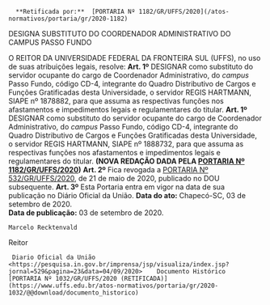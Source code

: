       **Retificada por:**  [PORTARIA Nº 1182/GR/UFFS/2020](/atos-normativos/portaria/gr/2020-1182) 

   DESIGNA SUBSTITUTO DO COORDENADOR ADMINISTRATIVO DO CAMPUS PASSO FUNDO  

 O REITOR DA UNIVERSIDADE FEDERAL DA FRONTEIRA SUL (UFFS), no uso de suas atribuições legais, resolve:   **Art. 1º**  DESIGNAR como substituto do servidor ocupante do cargo de Coordenador Administrativo, do *campus*  Passo Fundo, código CD-4, integrante do Quadro Distributivo de Cargos e Funções Gratificadas desta Universidade, o servidor REGIS HARTMANN, SIAPE nº 1878882, para que assuma as respectivas funções nos afastamentos e impedimentos legais e regulamentares do titular. **Art. 1º** DESIGNAR como substituto do servidor ocupante do cargo de Coordenador Administrativo, do *campus* Passo Fundo, código CD-4, integrante do Quadro Distributivo de Cargos e Funções Gratificadas desta Universidade, o servidor REGIS HARTMANN, SIAPE nº 1888732, para que assuma as respectivas funções nos afastamentos e impedimentos legais e regulamentares do titular. **(NOVA REDAÇÃO DADA PELA [PORTARIA Nº 1182/GR/UFFS/2020](https://www.uffs.edu.br/atos-normativos/portaria/gr/2020-1182))**   **Art. 2º**  Fica revogada a [PORTARIA Nº 532/GR/UFFS/2020](https://www.uffs.edu.br/atos-normativos/portaria/gr/2020-0532), de 21 de maio de 2020, publicado no DOU subsequente.   **Art. 3º**  Esta Portaria entra em vigor na data de sua publicação no Diário Oficial da União.        **Data do ato:** Chapecó-SC, 03 de setembro de 2020.   
 **Data de publicação:**  03 de setembro de 2020. 

    Marcelo Recktenvald   
 Reitor 

     Diario Oficial da União <https://pesquisa.in.gov.br/imprensa/jsp/visualiza/index.jsp?jornal=529&pagina=23&data=04/09/2020>    Documento Histórico  [PORTARIA Nº 1032/GR/UFFS/2020 (RETIFICADA)](https://www.uffs.edu.br/atos-normativos/portaria/gr/2020-1032/@@download/documento_historico)     
      